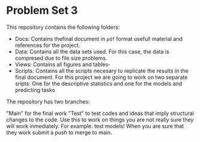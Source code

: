 # Problem Set 3
 

This repository contains the following folders:

- Docs: Contains thefinal document in `pdf` format usefull material and references for the project.
- Data: Contains all the data sets used. For this case, the data is compresed due to file size problems.
- Views: Contains all figures and tables-
- Scripts: Contains all the scripts necesary to replicate the results in the final document. 
   For this project we are going to work on two separate sripts:
   One for the descriptive statistics and one for the models and predicting tasks

The repository has two branches:

"Main" for the final work
"Test" to test codes and ideas that imply structural changes to the code. 
Use this to work on things you are not really sure they will work inmediately. For example: test models! When you are sure that they work submit a push to merge to main.